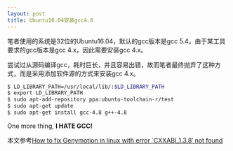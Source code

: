 ```yaml
---
layout: post
title: Ubuntu16.04安装gcc4.8
---
```


笔者使用的系统是32位的Ubuntu16.04，默认的gcc版本是gcc 5.4。由于某工具要求的gcc版本是gcc 4.x，因此需要安装gcc 4.x。

尝试过从源码编译gcc，耗时巨长，并且容易出错，故而笔者最终抛弃了这种方式，而是采用添加软件源的方式来安装gcc 4.x。

```bash
$ LD_LIBRARY_PATH=/usr/local/lib/:$LD_LIBRARY_PATH
$ export LD_LIBRARY_PATH
$ sudo apt-add-repository ppa:ubuntu-toolchain-r/test
$ sudo apt-get update
$ sudo apt-get install gcc-4.8 g++-4.8
```

One more thing, **I HATE GCC!**

本文参考[How to fix Genymotion in linux with error `CXXABI_1.3.8′ not found](https://iamjagjeetubhi.wordpress.com/2016/06/30/how-to-fix-genymotion-in-linux-with-error-cxxabi_1-3-8-not-found/)

